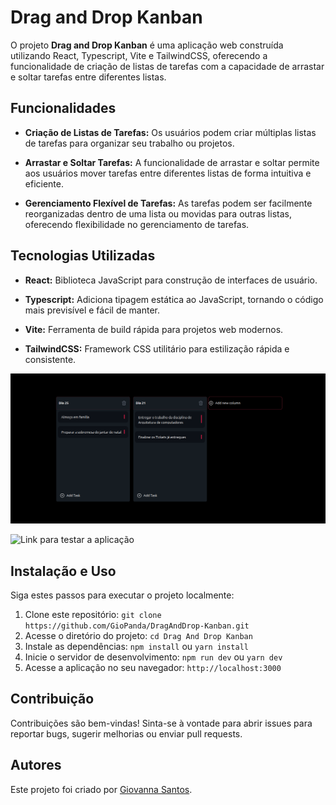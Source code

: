 # Drag and Drop Kanban

O projeto **Drag and Drop Kanban** é uma aplicação web construída utilizando React, Typescript, Vite e TailwindCSS, oferecendo a funcionalidade de criação de listas de tarefas com a capacidade de arrastar e soltar tarefas entre diferentes listas.

## Funcionalidades

- **Criação de Listas de Tarefas:** Os usuários podem criar múltiplas listas de tarefas para organizar seu trabalho ou projetos.
  
- **Arrastar e Soltar Tarefas:** A funcionalidade de arrastar e soltar permite aos usuários mover tarefas entre diferentes listas de forma intuitiva e eficiente.
  
- **Gerenciamento Flexível de Tarefas:** As tarefas podem ser facilmente reorganizadas dentro de uma lista ou movidas para outras listas, oferecendo flexibilidade no gerenciamento de tarefas.

## Tecnologias Utilizadas

- **React:** Biblioteca JavaScript para construção de interfaces de usuário.
  
- **Typescript:** Adiciona tipagem estática ao JavaScript, tornando o código mais previsível e fácil de manter.
  
- **Vite:** Ferramenta de build rápida para projetos web modernos.
  
- **TailwindCSS:** Framework CSS utilitário para estilização rápida e consistente.
  
![Preview da aplicação](https://raw.githubusercontent.com/GioPanda/DragAndDrop-Kanban/main/Screenshot.png)

![Link para testar a aplicação](https://drag-and-drop-kanban-brown.vercel.app/)


## Instalação e Uso

Siga estes passos para executar o projeto localmente:

1. Clone este repositório: `git clone https://github.com/GioPanda/DragAndDrop-Kanban.git`
2. Acesse o diretório do projeto: `cd Drag And Drop Kanban`
3. Instale as dependências: `npm install` ou `yarn install`
4. Inicie o servidor de desenvolvimento: `npm run dev` ou `yarn dev`
5. Acesse a aplicação no seu navegador: `http://localhost:3000`

## Contribuição

Contribuições são bem-vindas! Sinta-se à vontade para abrir issues para reportar bugs, sugerir melhorias ou enviar pull requests.

## Autores

Este projeto foi criado por [Giovanna Santos](https://github.com/GioPanda).

